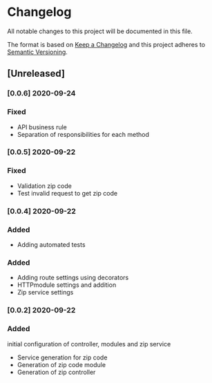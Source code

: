 # Changelog

All notable changes to this project will be documented in this file.

The format is based on [Keep a Changelog](http://keepachangelog.com/en/1.0.0/)
and this project adheres to [Semantic Versioning](http://semver.org/spec/v2.0.0.html).

## [Unreleased]

### [0.0.6] 2020-09-24

### Fixed

- API business rule
- Separation of responsibilities for each method

### [0.0.5] 2020-09-22

### Fixed

- Validation zip code
- Test invalid request to get zip code

### [0.0.4] 2020-09-22

### Added

- Adding automated tests

### Added

- Adding route settings using decorators
- HTTPmodule settings and addition
- Zip service settings

### [0.0.2] 2020-09-22

### Added

initial configuration of controller, modules and zip service

- Service generation for zip code
- Generation of zip code module
- Generation of zip controller
